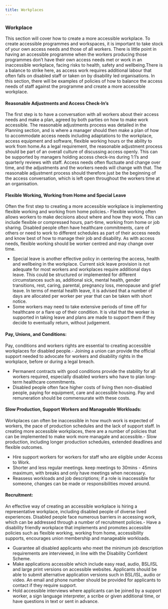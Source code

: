 ```yaml
---
title: Workplaces
---
```

### Workplace


This section will cover how to create a more accessible workplace. To create accessible programmes and workspaces, it is important to take stock of your own access needs and those of all workers. There is little point in having an accessible programme when the workers producing those programmes don’t have their own access needs met or work in an inaccessible workplace, facing risks to health, safety and wellbeing.There is a balance to strike here, as access work requires additional labour that often falls on disabled staff or taken on by disability led organisations. In this section, there will be examples of policies of how to balance the access needs of staff against the programme and create a more accessible workplace.  



#### Reasonable Adjustments and Access Check-In’s


The first step is to have a conversation with all workers about their access needs and make a plan, agreed by both parties on how to make work accessible. The reasonable adjustments process was detailed in the Planning section, and is where a manager should then make a plan of how to accommodate access needs including adaptations to the workplace, access equipment and software, flexible working hours or the ability to work from home.As a legal requirement, the reasonable adjustment process should be part of an overall culture of discussing access openly. This can be supported by managers holding access check-ins during 1:1’s and quarterly reviews with staff. Access needs often fluctuate and change over time, and the adjustments and the workers needs will change with that. The reasonable adjustment process should therefore just be the beginning of the access conversation, which is left open throughout the workers time at an organisation.  



#### Flexible Working, Working from Home and Special Leave


Often the first step to creating a more accessible workplace is implementing flexible working and working from home policies.- Flexible working often allows workers to make decisions about where and how they work. This can include flexible or compressed hours, part-time, working from home or job sharing. Disabled people often have healthcare commitments, care of others or need to work to different schedules as part of their access needs and know best of how to manage their job and disability. As with access needs, flexible working should be worker centred and may change over time.
- Special leave is another effective policy in centering the access, health and wellbeing in the workplace. Current sick leave provision is not adequate for most workers and workplaces require additional days leave. This could be structured or implemented for different circumstances such as, additional sick, mental health, gender transitions, rest, caring, parental, pregnancy loss, menopause and grief leave. In terms of mental health leave, it is advised that a number of days are allocated per worker per year that can be taken with short notice.
- Some workers may need to take extensive periods of time off for healthcare or a flare up of their condition. It is vital that the worker is supported in taking leave and plans are made to support them if they decide to eventually return, without judgement.  



#### Pay, Unions, and Conditions:


Pay, conditions and workers rights are essential to creating accessible workplaces for disabled people.- Joining a union can provide the official support needed to advocate for workers and disability rights in the workplace, before or during a legal breach.
- Permanent contracts with good conditions provide the stability for all workers required, especially disabled workers who have to plan long-term healthcare commitments.
- Disabled people often face higher costs of living then non-disabled people, paying for equipment, care and accessible housing. Pay and remuneration should be commensurate with these costs.  



#### Slow Production, Support Workers and Manageable Workloads:


Workplaces can often be inaccessible in how much work is expected of workers, the pace of production schedules and the lack of support staff. In creating more accessible workplaces, there are a number of policies that can be implemented to make work more managale and accessible.- Slow production, including longer production schedules, extended deadlines and flexible outcomes.
- Hire support workers for workers for staff who are eligible under Access to Work.
- Shorter and less regular meetings. keep meetings to 30mins - 45mins maximum, with breaks and only have meetings when necessary.
- Reassess workloads and job descriptions; if a role is inaccessible for someone, changes can be made or responsibilities moved around.  



#### Recruitment:


An effective way of creating an accessible workplace is hiring a representative workplace, including disabled people of diverse lived experiences. Disabled people face numerous barriers in accessing work, which can be addressed through a number of recruitment policies.- Have a disability friendly workplace that implements and promotes accessible policies such as flexible working, working from home, accessibility supports, encourages union membership and manageable workloads.
- Guarantee all disabled applicants who meet the minimum job description requirements are interviewed, in line with the Disability Confident Scheme.
- Make applications accessible which include easy read, audio, BSL/ISL and large print versions on accessible websites. Applicants should be able to submit alternative application versions such in BSL/ISL, audio or video. An email and phone number should be provided for applicants to contact if they require support.
- Hold accessible interviews where applicants can be joined by a support worker, a sign language interpreter, a scribe or given additional time, or have questions in text or sent in advance.  
